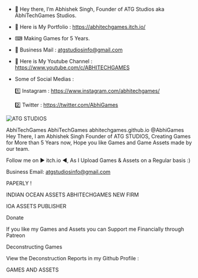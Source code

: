 - 👋 Hey there, I’m Abhishek Singh, Founder of ATG Studios aka AbhiTechGames Studios.
- 📂 Here is My Portfolio : https://abhitechgames.itch.io/
- ⌨ Making Games for 5 Years.
- 📧 Business Mail : atgstudiosinfo@gmail.com
- 🎥 Here is My Youtube Channel : https://www.youtube.com/c/ABHITECHGAMES
- Some of Social Medias : 

  1️⃣ Instagram : https://www.instagram.com/abhitechgames/
  
  2️⃣ Twitter : https://twitter.com/AbhiGames
  
![ATG STUDIOS](https://user-images.githubusercontent.com/59042408/183282615-149b0ef9-5972-4a92-bc58-11a4fa585238.png)


AbhiTechGames
AbhiTechGames abhitechgames.github.io @AbhiGames
Hey There, 
I am Abhishek Singh Founder of ATG STUDIOS, Creating Games for More than 5 Years now, Hope you like Games and Game Assets made by our team.

Follow me on ▶ itch.io ◀, As I Upload Games & Assets on a Regular basis :)

Business Email: atgstudiosinfo@gmail.com 



PAPERLY !


INDIAN OCEAN ASSETS
ABHITECHGAMES NEW FIRM







IOA
ASSETS PUBLISHER






Donate

If you like my Games and Assets you can Support me Financially through Patreon




Deconstructing Games 

View the Deconstruction Reports in my  Github Profile :

 



GAMES AND ASSETS


<!---
abhitechgames/abhitechgames is a ✨ special ✨ repository because its `README.md` (this file) appears on your GitHub profile.
You can click the Preview link to take a look at your changes.
--->
